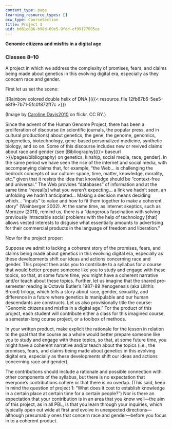 ```yaml
---
content_type: page
learning_resource_types: []
ocw_type: CourseSection
title: Project 3
uid: bd61e886-b98d-09e5-9fdd-cf99177895ce
---
```


**Genomic citizens and misfits in a digital age**

### Classes 8–10

A project in which we address the complexity of promises, fears, and claims being made about genetics in this evolving digital era, especially as they concern race and gender.

First let us set the scene:

![Rainbow colored double helix of DNA.]({{< resource_file 12fb87b5-5ee5-e8f9-7b71-5fc0f872ff7c >}})  

(Image by [Caroline Davis2010](https://www.flickr.com/photos/53416677@N08/4972914961/in/dateposted/) on flickr. CC BY.)

Since the advent of the Human Genome Project, there has been a proliferation of discourse (in scientific journals, the popular press, and in cultural productions) about genetics, the gene, the genome, genomics, epigenetics, biotechnology, gene-based personalized medicine, synthetic biology, and so on. Some of this discourse includes new or revived claims about race and gender (see [Bibliography]({{< baseurl >}}/pages/bibliography) on genetics, kinship, social media, race, gender). In the same period we have seen the rise of the internet and social media, with accompanying claims that, for example, “the Web… is challenging the bedrock concepts of our culture: space, time, matter, knowledge, morality, etc.” given that it resists the idea that knowledge should be “context-free and universal.” The Web provides “databases” of information and at the same time “reveal\[s\] what you weren’t expecting… a link we hadn’t seen, an unfolding we hadn’t anticipated… Making a decision means deciding which… “inputs” to value and how to fit them together to make a coherent story” (Weinberger 2002). At the same time, as internet skeptics, such as Morozov (2011), remind us, there is a “dangerous fascination with solving previously intractable social problems with the help of technology \[that\] allows vested interests to disguise what essentially amounts to advertising for their commercial products in the language of freedom and liberation.”

Now for the project proper:

Suppose we admit to lacking a coherent story of the promises, fears, and claims being made about genetics in this evolving digital era, especially as these developments shift our ideas and actions concerning race and gender. This project then asks you to contribute to a syllabus for a course that would better prepare someone like you to study and engage with these topics, so that, at some future time, you might have a coherent narrative and/or teach about these topics. Further, let us imagine that the shared pre-semester reading is Octavia Butler’s 1987-89 Xenogenesis (aka Lilith’s Brood) trilogy, which tells a story about race, gender, sexuality, and difference in a future where genetics is manipulable and our human descendants are constructs. Let us also provisionally title the course: “Genomic citizens and misfits in a digital age.” For the product of this project, each student will contribute either a class for this imagined course, a semester-long course project, or a toolbox of methods.

In your written product, make explicit the rationale for the lesson in relation to the goal that the course as a whole would better prepare someone like you to study and engage with these topics, so that, at some future time, you might have a coherent narrative and/or teach about the topics (i.e., the promises, fears, and claims being made about genetics in this evolving digital era, especially as these developments shift our ideas and actions concerning race and gender).

The contributions should include a rationale and possible connection with other components of the syllabus, but there is no expectation that everyone’s contributions cohere or that there is no overlap. (This said, keep in mind the question of project 1: “What does it cost to establish knowledge in a certain place at certain time for a certain people?”) Nor is there an expectation that your contribution is in an area that you know well—the aim of this project, as in all PBL, is that you learn through your inquiries, which typically open out wide at first and evolve in unexpected directions—although presumably ones that concern race and gender—before you focus in to a coherent product.